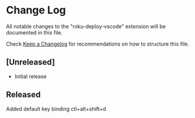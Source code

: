# Change Log
All notable changes to the "roku-deploy-vscode" extension will be documented in this file.

Check [Keep a Changelog](http://keepachangelog.com/) for recommendations on how to structure this file.

## [Unreleased]
- Initial release

## Released
Added default key binding ctl+alt+shift+d